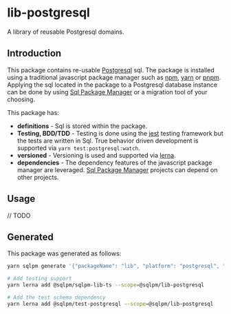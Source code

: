 # **lib-postgresql**

A library of reusable Postgresql domains.

## Introduction

This package contains re-usable [Postgresql](https://www.postgresql.org/) sql. The package is installed using a traditional javascript package manager such as [npm](https://www.npmjs.com/), [yarn](https://yarnpkg.com/) or [pnpm](https://pnpm.io/). Applying the sql located in the package to a Postgresql database instance can be done by using [Sql Package Manager](https://github.com/erichosick/sqlpm) or a migration tool of your choosing.

This package has:

* **definitions** - Sql is stored within the package.
* **Testing, BDD/TDD** - Testing is done using the [jest](https://jestjs.io/) testing framework but the tests are written in Sql. True behavior driven development is supported via `yarn test:postgresql:watch`.
* **versioned** - Versioning is used and supported via [lerna](https://lerna.js.org/).
* **dependencies** - The dependency features of the javascript package manager are leveraged. [Sql Package Manager](https://github.com/erichosick/sqlpm) projects can depend on other projects.

## Usage

// TODO

## Generated

This package was generated as follows:

```bash
yarn sqlpm generate '{"packageName": "lib", "platform": "postgresql", "description": "A library of reusable Postgresql domains.", "author": "...", "email": ""...", "purposes": ["readwrite"], "actions": ["run", "test", "reset"]}'

# Add testing support
yarn lerna add @sqlpm/sqlpm-lib-ts --scope=@sqlpm/lib-postgresql

# Add the test schema dependency
yarn lerna add @sqlpm/test-postgresql --scope=@sqlpm/lib-postgresql
```
